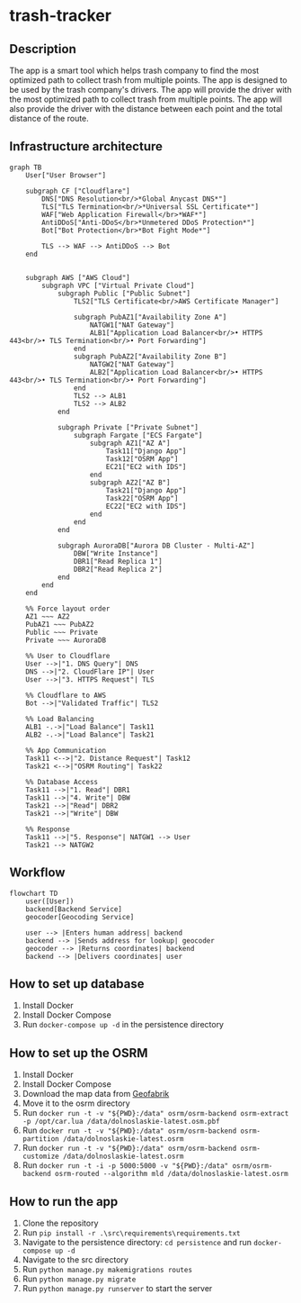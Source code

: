 # trash-tracker
## Description
The app is a smart tool which helps trash company to find the most optimized path to collect trash from multiple points. The app is designed to be used by the trash company's drivers. The app will provide the driver with the most optimized path to collect trash from multiple points. The app will also provide the driver with the distance between each point and the total distance of the route.

## Infrastructure architecture
```mermaid
graph TB
    User["User Browser"]
    
    subgraph CF ["Cloudflare"]
        DNS["DNS Resolution<br/>*Global Anycast DNS*"]
        TLS["TLS Termination<br/>*Universal SSL Certificate*"]
        WAF["Web Application Firewall</br>*WAF*"]
        AntiDDoS["Anti-DDoS</br>*Unmetered DDoS Protection*"]
        Bot["Bot Protection</br>*Bot Fight Mode*"]
        
        TLS --> WAF --> AntiDDoS --> Bot
    end


    subgraph AWS ["AWS Cloud"]
        subgraph VPC ["Virtual Private Cloud"]
            subgraph Public ["Public Subnet"]
                TLS2["TLS Certificate<br/>AWS Certificate Manager"]
                
                subgraph PubAZ1["Availability Zone A"]
                    NATGW1["NAT Gateway"]
                    ALB1["Application Load Balancer<br/>• HTTPS 443<br/>• TLS Termination<br/>• Port Forwarding"]
                end
                subgraph PubAZ2["Availability Zone B"]
                    NATGW2["NAT Gateway"]
                    ALB2["Application Load Balancer<br/>• HTTPS 443<br/>• TLS Termination<br/>• Port Forwarding"]
                end
                TLS2 --> ALB1
                TLS2 --> ALB2
            end
            
            subgraph Private ["Private Subnet"]
                subgraph Fargate ["ECS Fargate"]
                    subgraph AZ1["AZ A"]
                        Task11["Django App"]
                        Task12["OSRM App"]
                        EC21["EC2 with IDS"]   
                    end
                    subgraph AZ2["AZ B"]
                        Task21["Django App"]
                        Task22["OSRM App"]
                        EC22["EC2 with IDS"]
                    end
                end
            end
            
            subgraph AuroraDB["Aurora DB Cluster - Multi-AZ"]
                DBW["Write Instance"]
                DBR1["Read Replica 1"]
                DBR2["Read Replica 2"]
            end
        end
    end

    %% Force layout order
    AZ1 ~~~ AZ2
    PubAZ1 ~~~ PubAZ2
    Public ~~~ Private
    Private ~~~ AuroraDB

    %% User to Cloudflare
    User -->|"1. DNS Query"| DNS
    DNS -->|"2. CloudFlare IP"| User
    User -->|"3. HTTPS Request"| TLS

    %% Cloudflare to AWS
    Bot -->|"Validated Traffic"| TLS2

    %% Load Balancing
    ALB1 -.->|"Load Balance"| Task11
    ALB2 -.->|"Load Balance"| Task21

    %% App Communication
    Task11 <-->|"2. Distance Request"| Task12
    Task21 <-->|"OSRM Routing"| Task22

    %% Database Access
    Task11 -->|"1. Read"| DBR1
    Task11 -->|"4. Write"| DBW
    Task21 -->|"Read"| DBR2
    Task21 -->|"Write"| DBW

    %% Response
    Task11 -->|"5. Response"| NATGW1 --> User
    Task21 --> NATGW2
```

## Workflow

```mermaid
flowchart TD
    user([User])
    backend[Backend Service]
    geocoder[Geocoding Service]
    
    user --> |Enters human address| backend
    backend --> |Sends address for lookup| geocoder
    geocoder --> |Returns coordinates| backend
    backend --> |Delivers coordinates| user
```

## How to set up database
1. Install Docker
2. Install Docker Compose
3. Run ```docker-compose up -d``` in the persistence directory

## How to set up the OSRM
1. Install Docker
2. Install Docker Compose
2. Download the map data from [Geofabrik](https://download.geofabrik.de/europe/poland/dolnoslaskie.html)
3. Move it to the osrm directory
4. Run ```docker run -t -v "${PWD}:/data" osrm/osrm-backend osrm-extract -p /opt/car.lua /data/dolnoslaskie-latest.osm.pbf```
5. Run ```docker run -t -v "${PWD}:/data" osrm/osrm-backend osrm-partition /data/dolnoslaskie-latest.osrm```
6. Run ```docker run -t -v "${PWD}:/data" osrm/osrm-backend osrm-customize /data/dolnoslaskie-latest.osrm```
7. Run ```docker run -t -i -p 5000:5000 -v "${PWD}:/data" osrm/osrm-backend osrm-routed --algorithm mld /data/dolnoslaskie-latest.osrm```

## How to run the app
1. Clone the repository
2. Run ```pip install -r .\src\requirements\requirements.txt```
3. Navigate to the persistence directory: ```cd persistence``` and run ```docker-compose up -d```
4. Navigate to the src directory 
5. Run ```python manage.py makemigrations routes```
6. Run ```python manage.py migrate```
7. Run ```python manage.py runserver``` to start the server